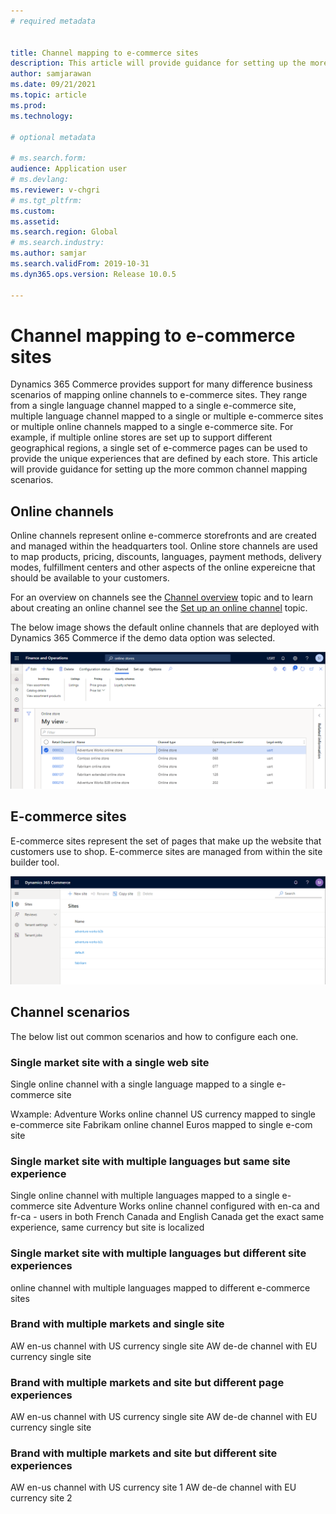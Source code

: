 ```yaml
---
# required metadata


title: Channel mapping to e-commerce sites
description: This article will provide guidance for setting up the more common channel mapping scenarios.
author: samjarawan
ms.date: 09/21/2021
ms.topic: article
ms.prod: 
ms.technology: 

# optional metadata

# ms.search.form: 
audience: Application user
# ms.devlang: 
ms.reviewer: v-chgri
# ms.tgt_pltfrm: 
ms.custom: 
ms.assetid: 
ms.search.region: Global
# ms.search.industry: 
ms.author: samjar
ms.search.validFrom: 2019-10-31
ms.dyn365.ops.version: Release 10.0.5

---
```

# Channel mapping to e-commerce sites

Dynamics 365 Commerce provides support for many difference business scenarios of mapping online channels to e-commerce sites.  They range from a single language channel mapped to a single e-commerce site, multiple language channel mapped to a single or multiple e-commerce sites or multiple online channels mapped to a single e-commerce site.  For example, if multiple online stores are set up to support different geographical regions, a single set of e-commerce pages can be used to provide the unique experiences that are defined by each store.  This article will provide guidance for setting up the more common channel mapping scenarios.

## Online channels

Online channels represent online e-commerce storefronts and are created and managed within the headquarters tool.  Online store channels are used to map products, pricing, discounts, languages, payment methods, delivery modes, fulfillment centers and other aspects of the online expereicne that should be available to your customers. 

For an overview on channels see the [Channel overview](channels-overview.md) topic and to learn about creating an online channel see the [Set up an online channel](channel-setup-online.md) topic.

The below image shows the default online channels that are deployed with Dynamics 365 Commerce if the demo data option was selected.

![Default demo data channels](media/channel-mapping-1.png)

## E-commerce sites

E-commerce sites represent the set of pages that make up the website that customers use to shop.  E-commerce sites are managed from within the site builder tool.

![Site builder e-commerce site list](media/channel-mapping-2.png)

## Channel scenarios

The below list out common scenarios and how to configure each one.

### Single market site with a single web site
Single online channel with a single language mapped to a single e-commerce site

Wxample:
Adventure Works online channel US currency mapped to single e-commerce site
Fabrikam online channel Euros mapped to single e-com site

### Single market site with multiple languages but same site experience
Single online channel with multiple languages mapped to a single e-commerce site
Adventure Works online channel configured with en-ca and fr-ca - users in both French Canada and English Canada get the exact same experience, same currency but site is localized

### Single market site with multiple languages but different site experiences
online channel with multiple languages mapped to different e-commerce sites

### Brand with multiple markets and single site
AW en-us channel with US currency single site
AW de-de channel with EU currency single site

### Brand with multiple markets and site but different page experiences
AW en-us channel with US currency single site
AW de-de channel with EU currency single site

### Brand with multiple markets and site but different site experiences
AW en-us channel with US currency site 1
AW de-de channel with EU currency site 2

